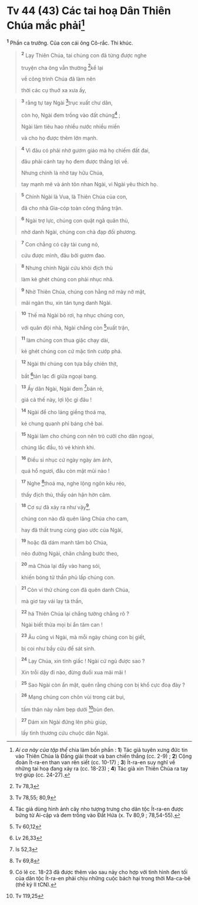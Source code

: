 # Tv 44 (43) Các tai hoạ Dân Thiên Chúa mắc phải[^1]
<sup><b>1</b></sup> Phần ca trưởng. Của con cái ông Cô-rắc. Thi khúc.


> <sup><b>2</b></sup> Lạy Thiên Chúa, tai chúng con đã từng được nghe
> 
> truyện cha ông vẫn thường [^1*]kể lại
> 
> về công trình Chúa đã làm nên
> 
> thời các cụ thuở xa xưa ấy,
>


> <sup><b>3</b></sup> rằng tự tay Ngài [^2*]trục xuất chư dân,
> 
> còn họ, Ngài đem trồng vào đất chúng[^2] ;
> 
> Ngài làm tiêu hao nhiều nước nhiều miền
> 
> và cho họ được thêm lớn mạnh.
>


> <sup><b>4</b></sup> Vì đâu có phải nhờ gươm giáo mà họ chiếm đất đai,
> 
> đâu phải cánh tay họ đem được thắng lợi về.
> 
> Nhưng chính là nhờ tay hữu Chúa,
> 
> tay mạnh mẽ và ánh tôn nhan Ngài, vì Ngài yêu thích họ.
>


> <sup><b>5</b></sup> Chính Ngài là Vua, là Thiên Chúa của con,
> 
> đã cho nhà Gia-cóp toàn công thắng trận.
>


> <sup><b>6</b></sup> Ngài trợ lực, chúng con quật ngã quân thù,
> 
> nhờ danh Ngài, chúng con chà đạp đối phương.
>


> <sup><b>7</b></sup> Con chẳng có cậy tài cung nỏ,
> 
> cứu được mình, đâu bởi gươm đao.
>


> <sup><b>8</b></sup> Nhưng chính Ngài cứu khỏi địch thù
> 
> làm kẻ ghét chúng con phải nhục nhã.
>


> <sup><b>9</b></sup> Nhờ Thiên Chúa, chúng con hằng nở mày nở mặt,
> 
> mãi ngàn thu, xin tán tụng danh Ngài.
>


> <sup><b>10</b></sup> Thế mà Ngài bỏ rơi, hạ nhục chúng con,
> 
> với quân đội nhà, Ngài chẳng còn [^3*]xuất trận,
>


> <sup><b>11</b></sup> làm chúng con thua giặc chạy dài,
> 
> kẻ ghét chúng con cứ mặc tình cướp phá.
>


> <sup><b>12</b></sup> Ngài thí chúng con tựa bầy chiên thịt,
> 
> bắt [^4*]tản lạc đi giữa ngoại bang.
>


> <sup><b>13</b></sup> Ấy dân Ngài, Ngài đem [^5*]bán rẻ,
> 
> giá cả thế này, lợi lộc gì đâu !
>


> <sup><b>14</b></sup> Ngài để cho láng giềng thoá mạ,
> 
> kẻ chung quanh phỉ báng chê bai.
>


> <sup><b>15</b></sup> Ngài làm cho chúng con nên trò cười cho dân ngoại,
> 
> chúng lắc đầu, tỏ vẻ khinh khi.
>


> <sup><b>16</b></sup> Điều sỉ nhục cứ ngày ngày ám ảnh,
> 
> quá hổ ngươi, đâu còn mặt mũi nào !
>


> <sup><b>17</b></sup> Nghe [^6*]thoá mạ, nghe lộng ngôn kêu réo,
> 
> thấy địch thù, thấy oán hận hờn căm.
>


> <sup><b>18</b></sup> Cơ sự đã xảy ra như vậy[^3],
> 
> chúng con nào đã quên lãng Chúa cho cam,
> 
> hay đã thất trung cùng giao ước của Ngài,
>


> <sup><b>19</b></sup> hoặc đã dám manh tâm bỏ Chúa,
> 
> nẻo đường Ngài, chân chẳng bước theo,
>


> <sup><b>20</b></sup> mà Chúa lại đẩy vào hang sói,
> 
> khiến bóng tử thần phủ lấp chúng con.
>


> <sup><b>21</b></sup> Còn ví thử chúng con đã quên danh Chúa,
> 
> mà giơ tay vái lạy tà thần,
>


> <sup><b>22</b></sup> há Thiên Chúa lại chẳng tường chẳng rõ ?
> 
> Ngài biết thừa mọi bí ẩn tâm can !
>


> <sup><b>23</b></sup> Âu cũng vì Ngài, mà mỗi ngày chúng con bị giết,
> 
> bị coi như bầy cừu để sát sinh.
>


> <sup><b>24</b></sup> Lạy Chúa, xin tỉnh giấc ! Ngài cứ ngủ được sao ?
> 
> Xin trỗi dậy đi nào, đừng đuổi xua mãi mãi !
>


> <sup><b>25</b></sup> Sao Ngài còn ẩn mặt, quên rằng chúng con bị khổ cực đoạ đày ?
>


> <sup><b>26</b></sup> Mạng chúng con chôn vùi trong cát bụi,
> 
> tấm thân này nằm bẹp dưới [^7*]bùn đen.
>


> <sup><b>27</b></sup> Dám xin Ngài đứng lên phù giúp,
> 
> lấy tình thương cứu chuộc dân Ngài.
>

[^1]: <i>Ai ca này của tập thể</i> chia làm bốn phần : <b>1</b>) Tác giả tuyên xưng đức tin vào Thiên Chúa là Đấng giải thoát và ban chiến thắng (cc. 2-9) ; <b>2</b>) Cộng đoàn Ít-ra-en than van rên siết (cc. 10-17) ; <b>3</b>) Ít-ra-en suy nghĩ về những tai hoạ đang xảy ra (cc. 18-23) ; <b>4</b>) Tác giả xin Thiên Chúa ra tay trợ giúp (cc. 24-27).
[^2]: Tác giả dùng hình ảnh cây nho tượng trưng cho dân tộc Ít-ra-en được bứng từ Ai-cập và đem trồng vào Đất Hứa (x. Tv 80,9 ; 78,54-55).
[^3]: Có lẽ cc. 18-23 đã được thêm vào sau này cho hợp với tình hình đen tối của dân tộc Ít-ra-en phải chịu những cuộc bách hại trong thời Ma-ca-bê (thế kỷ II tCN).
[^1*]: Tv 78,3
[^2*]: Tv 78,55; 80,9
[^3*]: Tv 60,12
[^4*]: Lv 26,33
[^5*]: Is 52,3
[^6*]: Tv 69,8
[^7*]: Tv 119,25

